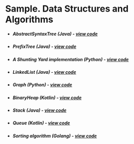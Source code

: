 # Sample. Data Structures and Algorithms

* ##### AbstractSyntaxTree (Java) - [view code](https://gist.github.com/limnid/8f358db2e93c84e6cf96e39dbe915b17)
* ##### PrefixTree (Java) - [view code](https://gist.github.com/limnid/2f145986a564e045ec0f1c82aebd3807)
* ##### A Shunting Yard implementation (Python) - [view code](https://gist.github.com/limnid/08efb4ea866938c5a0d78379b91c723e)
* ##### LinkedList (Java) - [view code](https://gist.github.com/limnid/207ab26ca2549b095efe68be9fee7ab5)
* ##### Graph (Python) - [view code](https://gist.github.com/limnid/9d3a6f4a7dff42a6d22e79f848c001b1)
* ##### BinaryHeap (Kotlin) - [view code](https://gist.github.com/limnid/bfcf0e83a724a9e4c19586fa1f0878f9)
* ##### Stack (Java) - [view code](https://gist.github.com/limnid/1dedf04e919a918c85b0f91d47f96c0b)
* ##### Queue (Kotlin) - [view code](https://gist.github.com/limnid/a38f430d247dd327b721bd74d7a4c5fb)
* ##### Sorting algorithm (Golang) - [view code](https://gist.github.com/limnid/87625d9ac650d01d75651163521497c1)